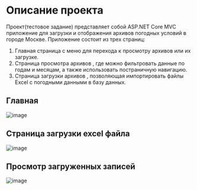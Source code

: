 # **Описание проекта**

Проект(тестовое задание) представляет собой ASP.NET Core MVC приложение для загрузки и отображения архивов погодных условий в городе Москве. Приложение состоит из трех страниц:

1. Главная страница с меню для перехода к просмотру архивов или их загрузке.
2. Страница просмотра архивов , где можно фильтровать данные по годам и месяцам, а также использовать постраничную навигацию.
3. Страница загрузки архивов , позволяющая импортировать файлы Excel с погодными данными в базу данных.

## Главная
![image](https://github.com/user-attachments/assets/4ed7df0d-9735-4144-8017-c1d7dcc23305)

## Страница загрузки excel файла

![image](https://github.com/user-attachments/assets/7e69dc6a-2b14-4b7f-8607-daebbb530069)

## Просмотр загруженных записей

![image](https://github.com/user-attachments/assets/46ee75f1-e2cf-44f0-b551-bf139fd792e1)
